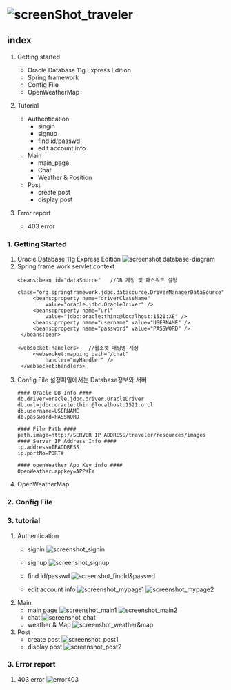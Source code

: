 ![screenShot_traveler](https://user-images.githubusercontent.com/35483497/61838216-399da800-aec3-11e9-8e08-1a238c5c14e6.jpg)
==========

## index
1. Getting started
    * Oracle Database 11g Express Edition
    * Spring framework
    * Config File
    * OpenWeatherMap
2. Tutorial
   * Authentication
      * singin
      * signup
      * find id/passwd
      * edit account info
   * Main
      * main_page
      * Chat
      * Weather & Position
   * Post
      * create post
      * display post

3. Error report
    * 403 error
  
 
### 1. Getting Started
1. Oracle Database 11g Express Edition
    ![screenshot database-diagram](https://user-images.githubusercontent.com/35483497/61840536-6efac380-aecc-11e9-9729-b0db10f4770e.PNG)
2. Spring frame work
   servlet.context
   ```
   <beans:bean id="dataSource"   //DB 계정 및 패스워드 설정
		class="org.springframework.jdbc.datasource.DriverManagerDataSource">
		<beans:property name="driverClassName"
			value="oracle.jdbc.OracleDriver" />
		<beans:property name="url"
			value="jdbc:oracle:thin:@localhost:1521:XE" />
		<beans:property name="username" value="USERNAME" />
		<beans:property name="password" value="PASSWORD" />
	</beans:bean>
   
   <websocket:handlers>   //웹소켓 매핑명 지정
		<websocket:mapping path="/chat"
			handler="myHandler" />
	</websocket:handlers>
   ```
3. Config File
   설정파일에서는 Database정보와 서버
   ```
   #### Oracle DB Info ####
   db.driver=oracle.jdbc.driver.OracleDriver
   db.url=jdbc:oracle:thin:@localhost:1521:orcl
   db.username=USERNAME
   db.password=PASSWORD

   #### File Path ####
   path.image=http://SERVER IP ADDRESS/traveler/resources/images
   #### Server IP Address Info ####
   ip.address=IPADDRESS
   ip.portNo=PORT#

   #### openWeather App Key info ####
   OpenWeather.appkey=APPKEY
   ```
4. OpenWeatherMap

### 2. Config File

### 3. tutorial
1. Authentication
   * signin
      ![screenshot_signin](https://user-images.githubusercontent.com/35483497/61838479-77e79700-aec4-11e9-8c79-913db154cae4.png)

   * signup
      ![screenshot_signup](https://user-images.githubusercontent.com/35483497/61838537-c1d07d00-aec4-11e9-9e34-42494df127a5.png)

   * find id/passwd
      ![screenshot_findId&passwd](https://user-images.githubusercontent.com/35483497/61838609-0d832680-aec5-11e9-8778-92d71a076344.PNG)
      
      
   * edit account info
      ![screenshot_mypage1](https://user-images.githubusercontent.com/35483497/61838660-48855a00-aec5-11e9-9721-8c8902d52c6d.PNG)
      ![screenshot_mypage2](https://user-images.githubusercontent.com/35483497/61838662-49b68700-aec5-11e9-8cb3-3551c68b2ff4.PNG)
2. Main
   * main page
   ![screenshot_main1](https://user-images.githubusercontent.com/35483497/61839481-abc4bb80-aec8-11e9-99d1-c52a2554c940.PNG)
   ![screenshot_main2](https://user-images.githubusercontent.com/35483497/61839482-abc4bb80-aec8-11e9-9c9e-c86b6bad0631.PNG)
   * chat
      ![screenshot_chat](https://user-images.githubusercontent.com/35483497/61839485-abc4bb80-aec8-11e9-89d3-babfcc1606c5.png)
   * weather & Map
      ![screenshot_weather&map](https://user-images.githubusercontent.com/35483497/61839484-abc4bb80-aec8-11e9-8706-4d72f20c55ab.PNG)
3. Post
   * create post
   ![screenshot_post1](https://user-images.githubusercontent.com/35483497/61839424-6b653d80-aec8-11e9-8005-2eae356715a7.PNG)
   * display post
   ![screenshot_post2](https://user-images.githubusercontent.com/35483497/61839422-6acca700-aec8-11e9-9eb8-933804f4219a.PNG)

### 3. Error report
   1. 403 error
   ![error403](https://user-images.githubusercontent.com/35483497/61839778-d5caad80-aec9-11e9-8873-748858dddcee.PNG)

